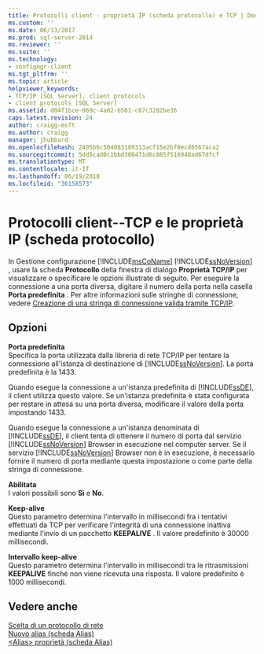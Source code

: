```yaml
---
title: Protocolli client - proprietà IP (scheda protocollo) e TCP | Documenti Microsoft
ms.custom: ''
ms.date: 06/13/2017
ms.prod: sql-server-2014
ms.reviewer: ''
ms.suite: ''
ms.technology:
- configmgr-client
ms.tgt_pltfrm: ''
ms.topic: article
helpviewer_keywords:
- TCP/IP [SQL Server], client protocols
- client protocols [SQL Server]
ms.assetid: d04f1bce-069c-4a02-b561-c87c3282be36
caps.latest.revision: 24
author: craigg-msft
ms.author: craigg
manager: jhubbard
ms.openlocfilehash: 2495b6c504083189313acf15e2bf8ecd0567aca2
ms.sourcegitcommit: 5dd5cad0c1bbd308471d6c885f516948ad67dfcf
ms.translationtype: MT
ms.contentlocale: it-IT
ms.lasthandoff: 06/19/2018
ms.locfileid: "36158573"
---
```

# <a name="client-protocols---tcp-and-ip-properties-protocol-tab"></a>Protocolli client--TCP e le proprietà IP (scheda protocollo)
  In Gestione configurazione [!INCLUDE[msCoName](../../includes/msconame-md.md)] [!INCLUDE[ssNoVersion](../../includes/ssnoversion-md.md)] , usare la scheda **Protocollo** della finestra di dialogo **Proprietà TCP/IP** per visualizzare o specificare le opzioni illustrate di seguito. Per eseguire la connessione a una porta diversa, digitare il numero della porta nella casella **Porta predefinita** . Per altre informazioni sulle stringhe di connessione, vedere [Creazione di una stringa di connessione valida tramite TCP/IP](../../../2014/tools/configuration-manager/creating-a-valid-connection-string-using-tcp-ip.md).  
  
## <a name="options"></a>Opzioni  
 **Porta predefinita**  
 Specifica la porta utilizzata dalla libreria di rete TCP/IP per tentare la connessione all'istanza di destinazione di [!INCLUDE[ssNoVersion](../../includes/ssnoversion-md.md)]. La porta predefinita è la 1433.  
  
 Quando esegue la connessione a un'istanza predefinita di [!INCLUDE[ssDE](../../includes/ssde-md.md)], il client utilizza questo valore. Se un'istanza predefinita è stata configurata per restare in attesa su una porta diversa, modificare il valore della porta impostando 1433.  
  
 Quando esegue la connessione a un'istanza denominata di [!INCLUDE[ssDE](../../includes/ssde-md.md)], il client tenta di ottenere il numero di porta dal servizio [!INCLUDE[ssNoVersion](../../includes/ssnoversion-md.md)] Browser in esecuzione nel computer server. Se il servizio [!INCLUDE[ssNoVersion](../../includes/ssnoversion-md.md)] Browser non è in esecuzione, è necessario fornire il numero di porta mediante questa impostazione o come parte della stringa di connessione.  
  
 **Abilitata**  
 I valori possibili sono **Sì** e **No**.  
  
 **Keep-alive**  
 Questo parametro determina l'intervallo in millisecondi fra i tentativi effettuati da TCP per verificare l'integrità di una connessione inattiva mediante l'invio di un pacchetto **KEEPALIVE** . Il valore predefinito è 30000 millisecondi.  
  
 **Intervallo keep-alive**  
 Questo parametro determina l'intervallo in millisecondi tra le ritrasmissioni **KEEPALIVE** finché non viene ricevuta una risposta. Il valore predefinito è 1000 millisecondi.  
  
## <a name="see-also"></a>Vedere anche  
 [Scelta di un protocollo di rete](../../../2014/tools/configuration-manager/choosing-a-network-protocol.md)   
 [Nuovo alias &#40;scheda Alias&#41;](../../../2014/tools/configuration-manager/new-alias-alias-tab.md)   
 [&#60;Alias&#62; proprietà &#40;scheda Alias&#41;](../../../2014/tools/configuration-manager/alias-properties-alias-tab.md)  
  
  
